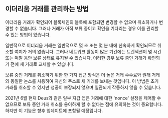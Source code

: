 ## 이더리움 거래를 관리하는 방법

이더리움 거래가 확인되어 블록체인의 블록에 포함되면 변경할 수 없으며 취소하거나 변경할 수 없습니다. 그러나 거래가 아직 보류 중이고 확인을 기다리는 경우 이를 관리할 수 있는 방법이 있습니다.

일반적으로 이더리움 거래는 일반적으로 몇 초 또는 몇 분 내에 신속하게 확인되므로 취소할 여지가 거의 없습니다. 그러나 네트워크 활동이 많은 기간에는 트랜잭션이 몇 시간 또는 며칠 동안 보류 상태로 유지될 수 있습니다. 이러한 경우 보류 중인 거래가 확인되기 전에 새 거래로 교체할 수 있습니다.

보류 중인 거래를 취소하기 위한 한 가지 접근 방식은 더 높은 거래 수수료와 원래 거래와 동일한 논스를 사용하여 자신의 주소로 새 거래를 보내는 것입니다. 이 방법은 초기 거래를 취소할 수 있지만 성공이 보장되지 않으며 일관되게 작동하지 않을 수 있습니다.

2021년 6월 현재 Deus와 같은 일부 지갑 앱은 거래에 대한 'nonce' 설정을 제어할 수 없으므로 보류 중인 거래 취소를 용이하게 할 수 없다는 점에 유의하는 것이 중요합니다. 하지만 이 기능은 향후 업데이트에 포함될 예정입니다.